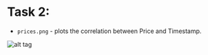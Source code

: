 # Task 2:
  * `prices.png` - plots the correlation between Price and Timestamp.

![alt tag](https://github.com/TsHristov/Probability-And-Statistics-FMI-2017/blob/master/Week2/Plots/prices.png)
